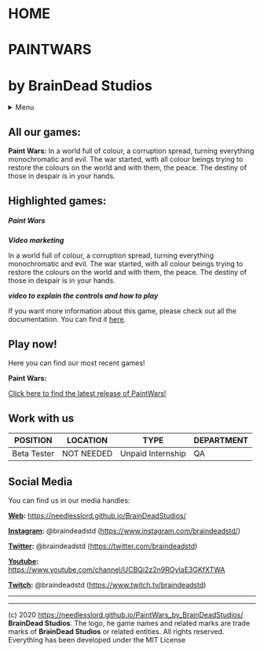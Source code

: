# HOME


# PAINTWARS

# by BrainDead Studios

<details>
  <summary>Menu</summary>

+ <p><a href="http://example.com/" title="Home"> Home</a></p>
+ <p><a href="http://example.com/" title="Games"> Games</a></p>
+ <p><a href="http://example.com/" title="About us"> About us</a></p>
+ <p><a href="http://example.com/" title="Jobs"> Jobs</a></p>
+ <p><a href="http://example.com/" title="Community"> Community</a></p>     
+ <p><a href="http://example.com/" title="Support"> Support</a></p>
+ <p><a href="http://example.com/" title="Bugs and Feedback"> Bugs and Feedback</a></p>

</details>


## All our games:

**Paint Wars:** In a world full of colour, a corruption spread, turning everything monochromatic and evil. The war started, with all colour beings trying to restore the colours on the world and with them, the peace. The destiny of those in despair is in your hands.


## Highlighted games:

##### Paint Wars

*__Video marketing__*

In a world full of colour, a corruption spread, turning everything monochromatic and evil. The war started, with all colour beings trying to restore the colours on the world and with them, the peace. The destiny of those in despair is in your hands.

*__video to explain the controls and how to play__*

If you want more information about this game, please check out all the documentation. You can find it [here](../README.md).

## Play now!

Here you can find our most recent games!

**Paint Wars:** 

[Click here to find the latest release of PaintWars!](https://github.com/Needlesslord/PaintWars_by_BrainDeadStudios/releases)


## Work with us

|  POSITION   |     LOCATION      |       TYPE        |  DEPARTMENT |
| ----------- | ----------------- | ----------------- | ----------- | 
| Beta Tester |    NOT NEEDED     | Unpaid Internship |     QA      |




## Social Media

You can find us in our media handles:

**[Web](https://needlesslord.github.io/BrainDeadStudios/):** https://needlesslord.github.io/BrainDeadStudios/

**[Instagram](https://www.instagram.com/braindeadstd/):**  @braindeadstd (https://www.instagram.com/braindeadstd/)

**[Twitter](https://twitter.com/braindeadstd):** @braindeadstd (https://twitter.com/braindeadstd)

**[Youtube](https://www.youtube.com/channel/UCBQi2z2n9ROyIaE3GKfXTWA):** https://www.youtube.com/channel/UCBQi2z2n9ROyIaE3GKfXTWA

**[Twitch](https://www.twitch.tv/braindeadstd):**  @braindeadstd (https://www.twitch.tv/braindeadstd)


***

***

(c) 2020 https://needlesslord.github.io/PaintWars_by_BrainDeadStudios/ **BrainDead Studios**. The logo, he game names and related marks are trade marks of **BrainDead Studios** or related entities. All rights reserved. Everything has been developed under the MIT License
